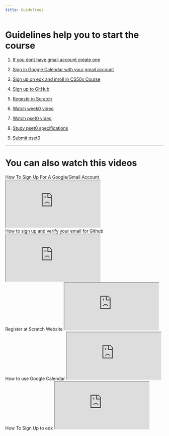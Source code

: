 ```yaml
---
title: Guidelines
---
```


# Guidelines help you to start the course 


1. [ If you dont have gmail account create one ](https://accounts.google.com/signup/v2?hl=en&flowName=GlifWebSignIn&flowEntry=SignUp)

2. [ Sign in Google Calendar with your gmail account ](https://www.google.com/calendar)

3. [ Sign up on edx and inroll in CS50x Course ](https://courses.edx.org/courses/course-v1:HarvardX+CS50+X/)

4. [ Sign up to GitHub ](https://github.com/join)

5. [ Regestir in Scratch ](https://scratch.mit.edu/join)

6. [ Watch week0 video ](https://foundation.codesudan.io/curriculum/0/)

7. [ Watch pset0 video ](https://youtu.be/E0CKzsv_IzI)

8. [ Study pset0 specifications ](https://foundation.codesudan.io/curriculum/0/pset0/)

9. [ Submit pset0 ](https://submit.cs50.io/upload/cs50/problems/2020/x/scratch)



---------------------------------



# You can also watch this videos 

<div class="box" >How To Sign Up For A Google/Gmail Account  <iframe src="https://www.youtube.com/embed/SR7rvc2RRFM"></iframe></div>
<div class="box" >How to sign up and verify your email for Github  <iframe src="https://www.youtube.com/embed/wg8ETxzMhKE"></iframe></div>
<div class="box" >Register at Scratch Website <iframe src="https://www.youtube.com/embed/PLU071G5GYI"></iframe></div>
<div class="box" >How to use Google Calendar  <iframe src="https://www.youtube.com/embed/1EjJ55BODn0"></iframe></div>
<div class="box" >How To Sign Up to edx  <iframe src="https://www.youtube.com/embed/2IPVZVc-Sts"></iframe></div>



 





